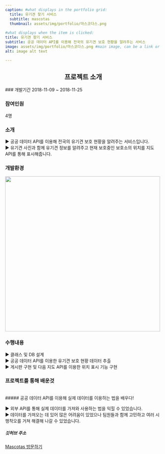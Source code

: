```yaml
---
caption: #what displays in the portfolio grid:
  title: 유기견 찾기 서비스
  subtitle: mascotas
  thumbnail: assets/img/portfolio/마스코다스.png
  
#what displays when the item is clicked:
title: 유기견 찾기 서비스
subtitle: 공공 데이터 API를 이용해 전국의 유기견 보호 현황을 알려주는 서비스
image: assets/img/portfolio/마스코다스.png #main image, can be a link or a file in assets/img/portfolio
alt: image alt text

---
```

<h2 style="text-align: center"> 프로젝트 소개</h2>
### 개발기간
2018-11-09 ~ 2018-11-25

### 참여인원
4명

### 소개
<p class="item-intro">
▶ 공공 데이터 API를 이용해 전국의 유기견 보호 현황을 알려주는 서비스입니다.<br>
▶ 유기견 사진과 함께 유기견 정보를 알려주고 현재 보호중인 보호소의 위치를 지도 API를 통해 표시해줍니다.<br>
</p>

### 개발환경
<image src="assets/img/portfolio/마스코다스_개발환경.png" style="width:500px"></image>

### 수행내용
▶ 클래스 및 DB 설계<br>
▶ 공공 데이터 API를 이용한 유기견 보호 현황 데이터 추출<br>
▶ 게시판 구현 및 다음 지도 API를 이용한 위치 표시 기능 구현<br>

### 프로젝트를 통해 배운것

<br>
##### 공공 데이터 API를 이용해 실제 데이터를 이용하는 법을 배우다!
<p class="item-intro">
▶ 외부 API를 통해 실제 데이터를 가져와 사용하는 법을 익힐 수 있었습니다.<br>
▶ 데이터를 가져오는 데 있어 많은 어려움이 있었으나 팀원들과 함께 고민하고 여러 시행착오를 거쳐 해결해 나갈 수 있었습니다.
</p>

##### 깃허브 주소
[Mascotas 방문하기]( https://github.com/hwangsero/Mascotas "https://github.com/hwangsero/Mascotas")
